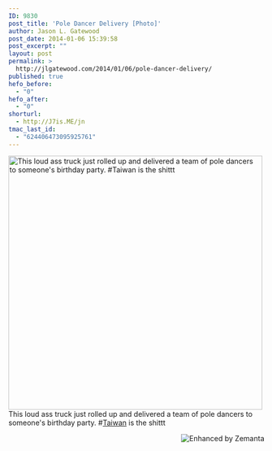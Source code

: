 ```yaml
---
ID: 9830
post_title: 'Pole Dancer Delivery [Photo]'
author: Jason L. Gatewood
post_date: 2014-01-06 15:39:58
post_excerpt: ""
layout: post
permalink: >
  http://jlgatewood.com/2014/01/06/pole-dancer-delivery/
published: true
hefo_before:
  - "0"
hefo_after:
  - "0"
shorturl:
  - http://J7is.ME/jn
tmac_last_id:
  - "624406473095925761"
---
```

<a href="http://instagram.com/p/itP7CYIZFR/"><img alt="This loud ass truck just rolled up and delivered a team of pole dancers to someone's birthday party. #Taiwan is the shittt" src="http://jlgatewood.com/wp-content/uploads/2014/01/f262d94a747311e3b0ca121330b28c35_8-620x620.jpg" width="500" height="500" /></a>
This loud ass truck just rolled up and delivered a team of pole dancers to someone's birthday party. #<a class="zem_slink" title="Taiwan" href="http://en.wikipedia.org/wiki/Taiwan" target="_blank" rel="wikipedia">Taiwan</a> is the shittt
<div class="zemanta-pixie" style="margin-top: 10px; height: 15px;"><a class="zemanta-pixie-a" title="Enhanced by Zemanta" href="http://www.zemanta.com/?px"><img class="zemanta-pixie-img" style="border: none; float: right;" alt="Enhanced by Zemanta" src="http://img.zemanta.com/zemified_h.png?x-id=9fdee5e1-52eb-4456-a56a-c39954e8ca74" /></a></div>